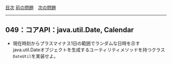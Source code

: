 [目次](../toc.md)
[前の問題](../048/README.md)　[次の問題](../050/README.md)


***
## 049：コアAPI：java.util.Date, Calendar
* 現在時刻からプラスマイナス1日の範囲でランダムな日時を示すjava.util.Dateオブジェクトを生成するユーティリティメソッドを持つクラス`DateUtil`を実装せよ。

